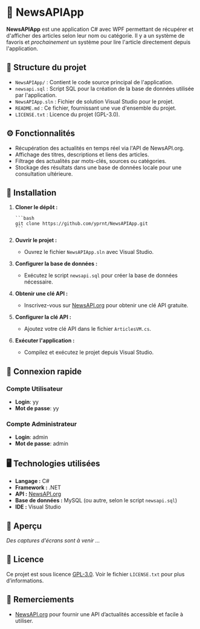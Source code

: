 # 📰 NewsAPIApp

**NewsAPIApp** est une application C# avec WPF permettant de récupérer et d'afficher des articles selon leur nom ou catégorie. Il y a un système de favoris et *prochainement* un système pour lire l'article directement depuis l'application.

## 📂 Structure du projet

- `NewsAPIApp/` : Contient le code source principal de l'application.
- `newsapi.sql` : Script SQL pour la création de la base de données utilisée par l'application.
- `NewsAPIApp.sln` : Fichier de solution Visual Studio pour le projet.
- `README.md` : Ce fichier, fournissant une vue d'ensemble du projet.
- `LICENSE.txt` : Licence du projet (GPL-3.0).

## ⚙️ Fonctionnalités

- Récupération des actualités en temps réel via l'API de NewsAPI.org.
- Affichage des titres, descriptions et liens des articles.
- Filtrage des actualités par mots-clés, sources ou catégories.
- Stockage des résultats dans une base de données locale pour une consultation ultérieure.

## 🚀 Installation

1. **Cloner le dépôt :**

       ```bash 
       git clone https://github.com/yprnt/NewsAPIApp.git
       ```
   
3. **Ouvrir le projet :**

   - Ouvrez le fichier `NewsAPIApp.sln` avec Visual Studio.

4. **Configurer la base de données :**

   - Exécutez le script `newsapi.sql` pour créer la base de données nécessaire.

5. **Obtenir une clé API :**

   - Inscrivez-vous sur [NewsAPI.org](https://newsapi.org/) pour obtenir une clé API gratuite.

6. **Configurer la clé API :**

   - Ajoutez votre clé API dans le fichier `ArticlesVM.cs`.

7. **Exécuter l'application :**

   - Compilez et exécutez le projet depuis Visual Studio.

## 🔑 Connexion rapide

### Compte Utilisateur
- **Login**: yy
- **Mot de passe**: yy

### Compte Administrateur
- **Login**: admin
- **Mot de passe**: admin


## 🖥️ Technologies utilisées

- **Langage :** C#
- **Framework :** .NET
- **API :** [NewsAPI.org](https://newsapi.org/)
- **Base de données :** MySQL (ou autre, selon le script `newsapi.sql`)
- **IDE :** Visual Studio

## 📸 Aperçu

*Des captures d'écrans sont à venir ...*

## 📄 Licence

Ce projet est sous licence [GPL-3.0](https://www.gnu.org/licenses/gpl-3.0.html). Voir le fichier `LICENSE.txt` pour plus d’informations.

## 🙌 Remerciements

- [NewsAPI.org](https://newsapi.org/) pour fournir une API d’actualités accessible et facile à utiliser.
